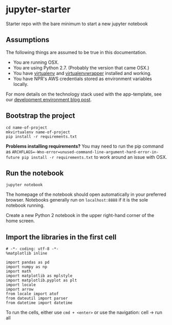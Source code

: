 # jupyter-starter
Starter repo with the bare minimum to start a new jupyter notebook

Assumptions
-----------

The following things are assumed to be true in this documentation.

* You are running OSX.
* You are using Python 2.7. (Probably the version that came OSX.)
* You have [virtualenv](https://pypi.python.org/pypi/virtualenv) and [virtualenvwrapper](https://pypi.python.org/pypi/virtualenvwrapper) installed and working.
* You have NPR's AWS credentials stored as environment variables locally.

For more details on the technology stack used with the app-template, see our [development environment blog post](http://blog.apps.npr.org/2013/06/06/how-to-setup-a-developers-environment.html).


Bootstrap the project
---------------------

```
cd name-of-project
mkvirtualenv name-of-project
pip install -r requirements.txt
```

**Problems installing requirements?** You may need to run the pip command as ``ARCHFLAGS=-Wno-error=unused-command-line-argument-hard-error-in-future pip install -r requirements.txt`` to work around an issue with OSX.

Run the notebook
---------------

`
jupyter notebook
`

The homepage of the notebook should open automatically in your preferred browser. Notebooks generally run on `localhost:8888` if it is the sole notebook running.

Create a new Python 2 notebook in the upper right-hand corner of the home screen.

Import the libraries in the first cell
---------------

```
# -*- coding: utf-8 -*-
%matplotlib inline

import pandas as pd
import numpy as np
import math
import matplotlib as mplstyle
import matplotlib.pyplot as plt
import locale
import arrow
from locale import atof
from dateutil import parser
from datetime import datetime
```

To run the cells, either use `cmd + <enter>` or use the navigation: cell -> run all 
